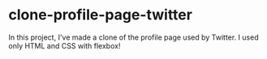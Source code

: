 # clone-profile-page-twitter
In this project, I've made a clone of the profile page used by Twitter. I used only HTML and CSS with flexbox! 
